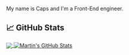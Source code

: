 My name is Caps and I'm a Front-End engineer. 

## &#x1f4c8; GitHub Stats

<a href="https://github.com/tabqiang/tabqiang">
  <img align="center" src="https://github-readme-stats.vercel.app/api/top-langs/?username=tabqiang&hide=java,html,tex&title_color=ffffff&text_color=c9cacc&icon_color=2bbc8a&bg_color=1d1f21&langs_count=3" />
</a>
<a href="https://github.com/tabqiang/tabqiang">
  <img align="center" src="https://github-readme-stats.vercel.app/api?username=tabqiang&show_icons=true&line_height=27&count_private=true&title_color=ffffff&text_color=c9cacc&icon_color=2bbc8a&bg_color=1d1f21" alt="Martin's GitHub Stats" />
</a>

